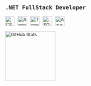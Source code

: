 **`.NET FullStack Developer`**
---

<img 
    align="left" 
    alt="C#" 
    title="C#"
    width="30px" 
    style="margin-right: 10px;" 
    src="https://cdn.jsdelivr.net/gh/devicons/devicon@latest/icons/csharp/csharp-original.svg" />

<img 
    align="left" 
    alt="Angular" 
    title="Angular" 
    width="30px"
    style="margin-right: 10px;" 
    src="https://img.icons8.com/fluent/512/angularjs.png" />

<img 
    align="left" 
    alt="TypeScript" 
    title="TypeScript" 
    width="30px" 
    style="margin-right: 10px;" 
    src="https://cdn.jsdelivr.net/gh/devicons/devicon@latest/icons/typescript/typescript-original.svg" />


<img 
    align="left" 
    alt=".SQL Server" 
    title="SQL Server"
    width="30px" 
    style="margin-right: 10px;" 
    src="https://cdn.jsdelivr.net/gh/devicons/devicon@latest/icons/azuresqldatabase/azuresqldatabase-original.svg" />

<img 
    align="left" 
    alt="Azure" 
    title="Azure"
    width="30px" 
    style="margin-right: 10px;" 
    src="https://cdn.jsdelivr.net/gh/devicons/devicon@latest/icons/azure/azure-original.svg" />
<br/>
<br/>

<img 
      align="left" 
      alt="GitHub Stats" 
      height="160" 
      src="https://github-readme-stats.vercel.app/api/top-langs/?username=nathanael-farias&theme=vue-dark&show_icons=true&hide_border=true&layout=compact" 
  />
